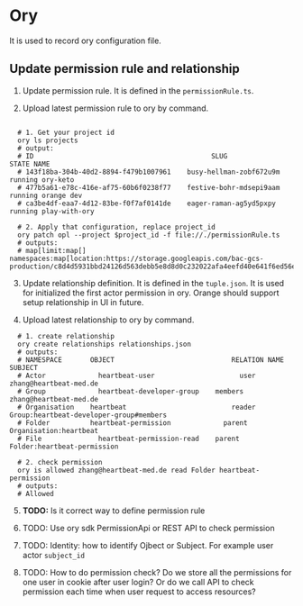 # Ory

It is used to record ory configuration file.

## Update permission rule and relationship
1. Update permission rule. It is defined in the `permissionRule.ts`.

2. Upload latest permission rule to ory by command.

```shell

  # 1. Get your project id
  ory ls projects
  # output:
  # ID					                          SLUG			              STATE	NAME
  # 143f18ba-304b-40d2-8894-f479b1007961	busy-hellman-zobf672u9m	running	ory-keto
  # 477b5a61-e78c-416e-af75-60b6f0238f77	festive-bohr-mdsepi9aam	running	orange dev
  # ca3be4df-eaa7-4d12-83be-f0f7af0141de	eager-raman-ag5yd5pxpy	running	play-with-ory

  # 2. Apply that configuration, replace project_id
  ory patch opl --project $project_id -f file://./permissionRule.ts
  # outputs:
  # map[limit:map[] namespaces:map[location:https://storage.googleapis.com/bac-gcs-production/c8d4d5931bbd24126d563debb5e8d8d0c232022afa4eefd40e641f6ed56e1e6ab9b04da48e951fb77c3078cfebe4b13665a9b421f683422a2a4df8b9033feabc.bin]]

```
3. Update relationship definition. It is defined in the `tuple.json`. It is used for initialized the first actor permission in ory. Orange should support setup relationship in UI in future.

4. Upload latest relationship to ory by command.

```shell
  # 1. create relationship
  ory create relationships relationships.json
  # outputs:
  # NAMESPACE	    OBJECT				               RELATION NAME SUBJECT
  # Actor		      heartbeat-user			         user		       zhang@heartbeat-med.de
  # Group		      heartbeat-developer-group	   members		   zhang@heartbeat-med.de
  # Organisation	heartbeat			               reader		     Group:heartbeat-developer-group#members
  # Folder		    heartbeat-permission		     parent		     Organisation:heartbeat
  # File		      heartbeat-permission-read	   parent		     Folder:heartbeat-permission

  # 2. check permission
  ory is allowed zhang@heartbeat-med.de read Folder heartbeat-permission
  # outputs:
  # Allowed
```
5. <b>TODO:</b> Is it correct way to define permission rule

6. TODO: Use ory sdk PermissionApi or REST API to check permission

7. TODO: Identity: how to identify Ojbect or Subject. For example user actor `subject_id`

8. TODO: How to do permission check? Do we store all the permissions for one user in cookie after user login? Or do we call API to check permission each time when user request to access resources?

